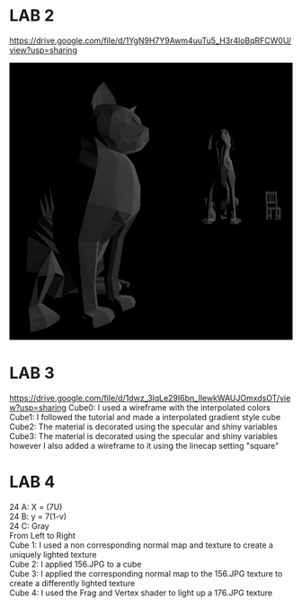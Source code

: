# LAB 2
 
https://drive.google.com/file/d/1YgN9H7Y9Awm4uuTu5_H3r4loBqRFCW0U/view?usp=sharing

![](images/Screenshot_2.jpg)

# LAB 3
https://drive.google.com/file/d/1dwz_3lqLe29I6bn_IlewkWAUJOmxdsOT/view?usp=sharing
Cube0: I used a wireframe with the interpolated colors  
Cube1: I followed the tutorial and made a interpolated gradient style cube  
Cube2: The material is decorated using the specular and shiny variables  
Cube3: The material is decorated using the specular and shiny variables however I also added a   wireframe to it using the linecap setting "square"  

# LAB 4
24 A: X = (7U)  
24 B: y = 7(1-v)  
24 C: Gray  
From Left to Right  
Cube 1: I used a non corresponding normal map and texture to create a uniquely lighted texture  
Cube 2: I applied 156.JPG to a cube  
Cube 3: I applied the corresponding normal map to the 156.JPG texture to create a differently lighted texture  
Cube 4: I used the Frag and Vertex shader to light up a 176.JPG texture